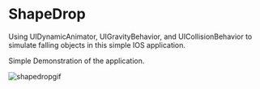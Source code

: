 # ShapeDrop

Using UIDynamicAnimator, UIGravityBehavior, and UICollisionBehavior to simulate falling objects in this simple IOS application.

Simple Demonstration of the application.

![shapedropgif](https://user-images.githubusercontent.com/27150848/37168424-dc380160-22d2-11e8-8971-36cdc49ed507.gif)
